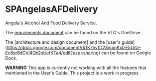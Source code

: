 # SPAngelasAFDelivery

Angela's Alcohol And Food Delivery Service.

The [requirements
document](https://livevsc-my.sharepoint.com/:w:/g/personal/kml10140_vsc_edu/ETSVLtSEZsBJlhbsnKJe7gEBUsQLYQEa-RHrXtMrhbAS1Q?e=4%3AYil8Td&at=9)
can be found on the VTC's OneDrive.

The [architecture
and design document] and the [user's guide] (https://docs.google.com/document/d/1K7hvfD23vumKxlzE5UrU-Ec8xr8dCVl4QtQoUcfKTa4/edit?usp=sharing)
can be found on Google Docs.

**WARNING** This app is currently not working with all the features that mentioned in the User's Guide. This project is a work in progress.
